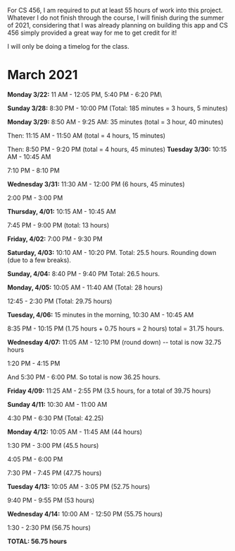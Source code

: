 For CS 456, I am required to put at least 55 hours of work into this project. Whatever I do not finish through the course, I will finish during the summer of 2021, considering that I was already planning on building this app and CS 456 simply provided a great way for me to get credit for it!

I will only be doing a timelog for the class. 

# March 2021
**Monday 3/22:** 11 AM - 12:05 PM, 5:40 PM - 6:20 PM\

**Sunday 3/28:** 8:30 PM - 10:00 PM (Total: 185 minutes = 3 hours, 5 minutes)

**Monday 3/29:** 8:50 AM - 9:25 AM: 35 minutes (total = 3 hour, 40 minutes)

Then: 11:15 AM - 11:50 AM (total = 4 hours, 15 minutes)

Then: 8:50 PM - 9:20 PM (total = 4 hours, 45 minutes)
**Tuesday 3/30:** 10:15 AM - 10:45 AM

7:10 PM - 8:10 PM

**Wednesday 3/31:** 11:30 AM - 12:00 PM (6 hours, 45 minutes)

2:00 PM - 3:00 PM

**Thursday, 4/01:** 10:15 AM - 10:45 AM

7:45 PM - 9:00 PM (total: 13 hours)

**Friday, 4/02:** 7:00 PM - 9:30 PM

**Saturday, 4/03:** 10:10 AM - 10:20 PM. Total: 25.5 hours. Rounding down (due to a few breaks).

**Sunday, 4/04:** 8:40 PM - 9:40 PM Total: 26.5 hours.

**Monday, 4/05:** 10:05 AM - 11:40 AM (Total: 28 hours)

12:45 - 2:30 PM (Total: 29.75 hours) 

**Tuesday, 4/06:** 15 minutes in the morning, 10:30 AM - 10:45 AM

8:35 PM - 10:15 PM (1.75 hours + 0.75 hours = 2 hours) total = 31.75 hours. 

**Wednesday 4/07:** 11:05 AM - 12:10 PM (round down) -- total is now 32.75 hours

1:20 PM - 4:15 PM

And 5:30 PM - 6:00 PM. So total is now 36.25 hours. 

**Friday 4/09:** 11:25 AM - 2:55 PM (3.5 hours, for a total of 39.75 hours)

**Sunday 4/11:** 10:30 AM - 11:00 AM

4:30 PM - 6:30 PM (Total: 42.25)

**Monday 4/12:** 10:05 AM - 11:45 AM (44 hours)

1:30 PM - 3:00 PM (45.5 hours)

4:05 PM - 6:00 PM

7:30 PM - 7:45 PM (47.75 hours)

**Tuesday 4/13:** 10:05 AM - 3:05 PM (52.75 hours)

9:40 PM - 9:55 PM (53 hours)

**Wednesday 4/14:** 10:00 AM - 12:50 PM (55.75 hours)

1:30 - 2:30 PM (56.75 hours)

**TOTAL: 56.75 hours**
